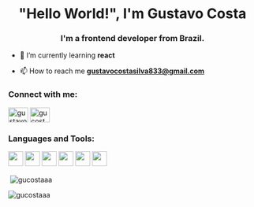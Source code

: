 <h1 align="center">"Hello World!", I'm Gustavo Costa</h1>
<h3 align="center">I'm a frontend developer from Brazil.</h3>

- 🌱 I’m currently learning **react**

- 📫 How to reach me **gustavocostasilva833@gmail.com**

<h3 align="left">Connect with me:</h3>
<p align="left">
<a href="https://www.linkedin.com/in/gucostaaa/" target="blank"><img align="center" src="https://raw.githubusercontent.com/rahuldkjain/github-profile-readme-generator/master/src/images/icons/Social/linked-in-alt.svg" alt="gustavo costa" height="30" width="40" /></a>
<a href="https://instagram.com/gucostaaa" target="blank"><img align="center" src="https://raw.githubusercontent.com/rahuldkjain/github-profile-readme-generator/master/src/images/icons/Social/instagram.svg" alt="gucostaaa" height="30" width="40" /></a>
</p>

<h3 align="left">Languages and Tools:</h3>
<img src="https://user-images.githubusercontent.com/25181517/192108372-f71d70ac-7ae6-4c0d-8395-51d8870c2ef0.png" width="30"/>
<img src="[https://user-images.githubusercontent.com/25181517/192108372-f71d70ac-7ae6-4c0d-8395-51d8870c2ef0.png](https://user-images.githubusercontent.com/25181517/192108891-d86b6220-e232-423a-bf5f-90903e6887c3.png)](https://user-images.githubusercontent.com/25181517/192108891-d86b6220-e232-423a-bf5f-90903e6887c3.png)" width="30"/>

<img src="https://user-images.githubusercontent.com/25181517/192108372-f71d70ac-7ae6-4c0d-8395-51d8870c2ef0.png" width="30"/>
<img src="https://user-images.githubusercontent.com/25181517/192108372-f71d70ac-7ae6-4c0d-8395-51d8870c2ef0.png" width="30"/>
<img src="https://user-images.githubusercontent.com/25181517/192108372-f71d70ac-7ae6-4c0d-8395-51d8870c2ef0.png" width="30"/>
<img src="https://user-images.githubusercontent.com/25181517/192108372-f71d70ac-7ae6-4c0d-8395-51d8870c2ef0.png" width="30"/>

<p>&nbsp;<img align="center" src="https://github-readme-stats.vercel.app/api?username=GustavoCostaaa&show_icons=true&locale=en" alt="gucostaaa" /></p>

<p><img align="left" src="https://github-readme-stats.vercel.app/api/top-langs?username=GustavoCostaaa&show_icons=true&locale=en&layout=compact" alt="gucostaaa" /></p>


